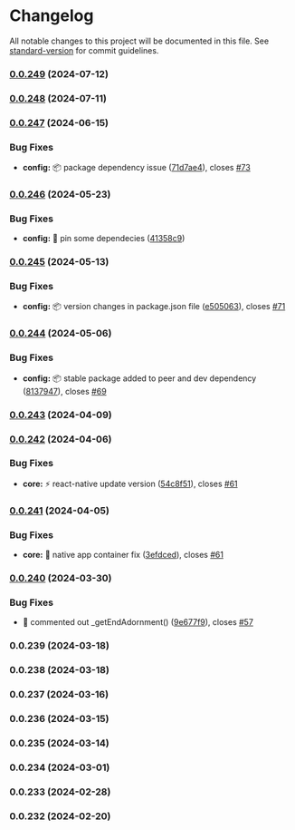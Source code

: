# Changelog

All notable changes to this project will be documented in this file. See [standard-version](https://github.com/conventional-changelog/standard-version) for commit guidelines.

### [0.0.249](https://github.com/wrappid/native-mobile/compare/v0.0.248...v0.0.249) (2024-07-12)

### [0.0.248](https://github.com/wrappid/native-mobile/compare/v0.0.247...v0.0.248) (2024-07-11)

### [0.0.247](https://github.com/wrappid/native-mobile/compare/v0.0.246...v0.0.247) (2024-06-15)


### Bug Fixes

* **config:** :package: package dependency issue ([71d7ae4](https://github.com/wrappid/native-mobile/commit/71d7ae433eb785b19ed952550f32f23ffcb2dc4a)), closes [#73](https://github.com/wrappid/native-mobile/issues/73)

### [0.0.246](https://github.com/wrappid/native-mobile/compare/v0.0.245...v0.0.246) (2024-05-23)


### Bug Fixes

* **config:** :pushpin: pin some dependecies ([41358c9](https://github.com/wrappid/native-mobile/commit/41358c946c3ddc687fe07a6a946895a0b45969ad))

### [0.0.245](https://github.com/wrappid/native-mobile/compare/v0.0.244...v0.0.245) (2024-05-13)


### Bug Fixes

* **config:** 📦 version changes in package.json file ([e505063](https://github.com/wrappid/native-mobile/commit/e5050631a4dfedcf65d7db3f99e1c41b664f08f6)), closes [#71](https://github.com/wrappid/native-mobile/issues/71)

### [0.0.244](https://github.com/wrappid/native-mobile/compare/v0.0.243...v0.0.244) (2024-05-06)


### Bug Fixes

* **config:** :package: stable package added to peer and dev dependency ([8137947](https://github.com/wrappid/native-mobile/commit/8137947bf5a30bcee978a5a002e033789e75067c)), closes [#69](https://github.com/wrappid/native-mobile/issues/69)

### [0.0.243](https://github.com/wrappid/native-mobile/compare/v0.0.242...v0.0.243) (2024-04-09)

### [0.0.242](https://github.com/wrappid/native-mobile/compare/v0.0.241...v0.0.242) (2024-04-06)


### Bug Fixes

* **core:** :zap: react-native update version ([54c8f51](https://github.com/wrappid/native-mobile/commit/54c8f5152d4ee25665122f31b0585f978c2f180e)), closes [#61](https://github.com/wrappid/native-mobile/issues/61)

### [0.0.241](https://github.com/wrappid/native-mobile/compare/v0.0.240...v0.0.241) (2024-04-05)


### Bug Fixes

* **core:** :art: native app container fix ([3efdced](https://github.com/wrappid/native-mobile/commit/3efdced4c2cf8b323e9f6d665d275d49304018af)), closes [#61](https://github.com/wrappid/native-mobile/issues/61)

### [0.0.240](https://github.com/wrappid/native-mobile/compare/v0.0.239...v0.0.240) (2024-03-30)


### Bug Fixes

* :bug: commented out _getEndAdornment() ([9e677f9](https://github.com/wrappid/native-mobile/commit/9e677f9f858bf384166d81863272160dba84c197)), closes [#57](https://github.com/wrappid/native-mobile/issues/57)

### 0.0.239 (2024-03-18)

### 0.0.238 (2024-03-18)

### 0.0.237 (2024-03-16)

### 0.0.236 (2024-03-15)

### 0.0.235 (2024-03-14)

### 0.0.234 (2024-03-01)

### 0.0.233 (2024-02-28)

### 0.0.232 (2024-02-20)
